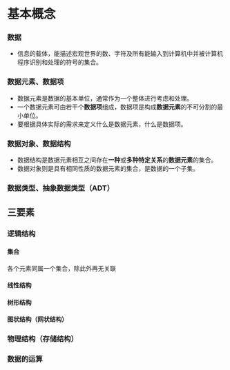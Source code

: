 


# 基本概念
### 数据
- 信息的载体，能描述宏观世界的数、字符及所有能输入到计算机中并被计算机程序识别和处理的符号的集合。
### 数据元素、数据项
- 数据元素是数据的基本单位，通常作为一个整体进行考虑和处理。
- 一个数据元素可由若干个**数据项**组成，数据项是构成**数据元素**的不可分割的最小单位。
- 要根据具体实际的需求来定义什么是数据元素，什么是数据项。
### 数据对象、数据结构
- 数据结构是数据元素相互之间存在**一种**或**多种特定关系**的**数据元素**的集合。
- 数据对象则是具有相同性质的数据元素的集合，是数据的一个子集。
### 数据类型、抽象数据类型（ADT）
## 三要素
### 逻辑结构
#### 集合
各个元素同属一个集合，除此外再无关联
#### 线性结构

#### 树形结构
#### 图状结构（网状结构）
### 物理结构（存储结构）
### 数据的运算
<!--stackedit_data:
eyJoaXN0b3J5IjpbLTUzNjU2NDU5LDIwNzg5NTM1NzldfQ==
-->